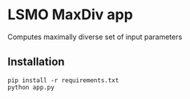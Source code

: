 # LSMO MaxDiv app

Computes maximally diverse set of input parameters

## Installation

```
pip install -r requirements.txt
python app.py
```
